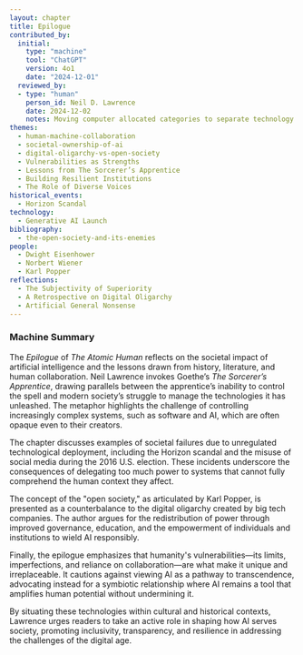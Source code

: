 ```yaml
---
layout: chapter
title: Epilogue
contributed_by:
  initial:
    type: "machine"
    tool: "ChatGPT"
    version: 4o1
    date: "2024-12-01"
  reviewed_by:
  - type: "human"
    person_id: Neil D. Lawrence
    date: 2024-12-02
    notes: Moving computer allocated categories to separate technology and media and to merge reflections.
themes:
  - human-machine-collaboration
  - societal-ownership-of-ai
  - digital-oligarchy-vs-open-society
  - Vulnerabilities as Strengths
  - Lessons from The Sorcerer’s Apprentice
  - Building Resilient Institutions
  - The Role of Diverse Voices
historical_events:
  - Horizon Scandal
technology:
  - Generative AI Launch
bibliography:
  - the-open-society-and-its-enemies
people:
  - Dwight Eisenhower
  - Norbert Wiener
  - Karl Popper
reflections:
  - The Subjectivity of Superiority
  - A Retrospective on Digital Oligarchy
  - Artificial General Nonsense
---
```


<div class="machine-commentary" markdown="1">
  
### Machine Summary

The *Epilogue* of *The Atomic Human* reflects on the societal impact of artificial intelligence and the lessons drawn from history, literature, and human collaboration. Neil Lawrence invokes Goethe’s *The Sorcerer’s Apprentice*, drawing parallels between the apprentice’s inability to control the spell and modern society’s struggle to manage the technologies it has unleashed. The metaphor highlights the challenge of controlling increasingly complex systems, such as software and AI, which are often opaque even to their creators.

The chapter discusses examples of societal failures due to unregulated technological deployment, including the Horizon scandal and the misuse of social media during the 2016 U.S. election. These incidents underscore the consequences of delegating too much power to systems that cannot fully comprehend the human context they affect.

The concept of the "open society," as articulated by Karl Popper, is presented as a counterbalance to the digital oligarchy created by big tech companies. The author argues for the redistribution of power through improved governance, education, and the empowerment of individuals and institutions to wield AI responsibly.

Finally, the epilogue emphasizes that humanity's vulnerabilities—its limits, imperfections, and reliance on collaboration—are what make it unique and irreplaceable. It cautions against viewing AI as a pathway to transcendence, advocating instead for a symbiotic relationship where AI remains a tool that amplifies human potential without undermining it.

By situating these technologies within cultural and historical contexts, Lawrence urges readers to take an active role in shaping how AI serves society, promoting inclusivity, transparency, and resilience in addressing the challenges of the digital age.
</div>
